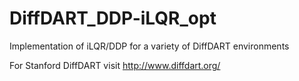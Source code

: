 # DiffDART_DDP-iLQR_opt
Implementation of iLQR/DDP for a variety of DiffDART environments

For Stanford DiffDART visit http://www.diffdart.org/
